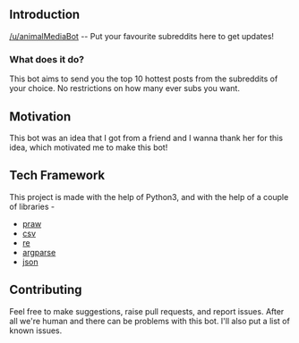 ## Introduction

[/u/animalMediaBot](https://www.reddit.com/message/compose/?to=animalMediaBot) -- Put your favourite subreddits here to get updates!

### What does it do?

This bot aims to send you the top 10 hottest posts from the subreddits of your choice. No restrictions on how many ever subs you want.

## Motivation

This bot was an idea that I got from a friend and I wanna thank her for this idea, which motivated me to make this bot!

## Tech Framework

This project is made with the help of Python3, and with the help of a couple of libraries - 

* [praw](https://praw.readthedocs.io/)
* [csv](https://docs.python.org/3/library/csv.html)
* [re](https://docs.python.org/3/library/re.html)
* [argparse](https://docs.python.org/3/library/argparse.html)
* [json](https://docs.python.org/3/library/json.html)

## Contributing

Feel free to make suggestions, raise pull requests, and report issues. After all we're human and there can be problems with this bot. I'll also put a list of known issues.

